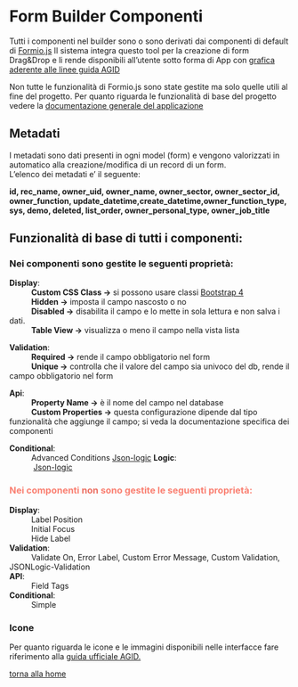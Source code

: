 # Form Builder Componenti

Tutti i componenti nel builder sono o sono derivati dai componenti di default di [Formio.js](https://formio.github.io/formio.js/app/builder)
Il sistema integra questo tool per la creazione di form Drag&Drop e li rende disponibili all’utente sotto forma di App con [grafica aderente alle linee guida AGID](https://italia.github.io/bootstrap-italia/docs/come-iniziare/introduzione/)

Non tutte le funzionalità di Formio.js sono state gestite ma solo quelle utili al fine del progetto.
Per quanto riguarda le funzionalità di base del progetto vedere la [documentazione generale del applicazione](https://docs.google.com/document/d/1eSXA8a7Gd9tm-iV7kv4eN7dPhJgc4OInUUwxjZ6DXpY/edit#)

## **Metadati**
I metadati sono dati presenti in ogni model (form) e vengono valorizzati in automatico alla creazione/modifica di un record di un form.  
L’elenco dei metadati e’ il seguente:

**id, rec_name, owner_uid, owner_name, owner_sector, owner_sector_id, owner_function, update_datetime,create_datetime,owner_function_type, sys, demo, deleted, list_order, owner_personal_type, owner_job_title**

## Funzionalità di base di tutti i componenti:
### Nei componenti sono gestite le seguenti proprietà:

**Display**:  
&nbsp;&nbsp;&nbsp;&nbsp;&nbsp;&nbsp;&nbsp;&nbsp;&nbsp;&nbsp;**Custom CSS Class →** si possono usare classi [Bootstrap 4](https://italia.github.io/bootstrap-italia/1.x/docs/utilities/colori/)  
&nbsp;&nbsp;&nbsp;&nbsp;&nbsp;&nbsp;&nbsp;&nbsp;&nbsp;&nbsp;**Hidden →** imposta il campo nascosto o no  
&nbsp;&nbsp;&nbsp;&nbsp;&nbsp;&nbsp;&nbsp;&nbsp;&nbsp;&nbsp;**Disabled →** disabilita il campo e lo mette in sola lettura e non salva i dati.  
&nbsp;&nbsp;&nbsp;&nbsp;&nbsp;&nbsp;&nbsp;&nbsp;&nbsp;&nbsp;**Table View →** visualizza o meno il campo nella vista lista

**Validation**:  
&nbsp;&nbsp;&nbsp;&nbsp;&nbsp;&nbsp;&nbsp;&nbsp;&nbsp;&nbsp;**Required →** rende il campo obbligatorio nel form  
&nbsp;&nbsp;&nbsp;&nbsp;&nbsp;&nbsp;&nbsp;&nbsp;&nbsp;&nbsp;**Unique →** controlla che il valore del campo sia univoco del db, rende il campo 
 		 obbligatorio nel form  
    
**Api**:  
&nbsp;&nbsp;&nbsp;&nbsp;&nbsp;&nbsp;&nbsp;&nbsp;&nbsp;&nbsp;**Property Name →** è il nome del campo nel database  
&nbsp;&nbsp;&nbsp;&nbsp;&nbsp;&nbsp;&nbsp;&nbsp;&nbsp;&nbsp;**Custom Properties →** questa configurazione  dipende dal tipo funzionalità che 
aggiunge il  campo; si veda la documentazione specifica dei componenti

**Conditional**:  
&nbsp;&nbsp;&nbsp;&nbsp;&nbsp;&nbsp;&nbsp;&nbsp;&nbsp;&nbsp;Advanced Conditions [Json-logic](logiche.md#LogicJson-Logic)
**Logic**:  
&nbsp;&nbsp;&nbsp;&nbsp;&nbsp;&nbsp;&nbsp;&nbsp;&nbsp;&nbsp;
[Json-logic](logiche.md#LogicJson-Logic)  
### <font color="#FA8072">Nei componenti **<font color = "#ec7063">non</font>** sono gestite le seguenti proprietà:</font>  

**Display**:  
&nbsp;&nbsp;&nbsp;&nbsp;&nbsp;&nbsp;&nbsp;&nbsp;&nbsp;&nbsp;Label Position  
&nbsp;&nbsp;&nbsp;&nbsp;&nbsp;&nbsp;&nbsp;&nbsp;&nbsp;&nbsp;Initial Focus   
&nbsp;&nbsp;&nbsp;&nbsp;&nbsp;&nbsp;&nbsp;&nbsp;&nbsp;&nbsp;Hide Label   
**Validation**:  
&nbsp;&nbsp;&nbsp;&nbsp;&nbsp;&nbsp;&nbsp;&nbsp;&nbsp;&nbsp;Validate On, Error Label, Custom Error Message, Custom Validation, JSONLogic-Validation  
**API**:  
&nbsp;&nbsp;&nbsp;&nbsp;&nbsp;&nbsp;&nbsp;&nbsp;&nbsp;&nbsp;Field Tags  
**Conditional**:  
&nbsp;&nbsp;&nbsp;&nbsp;&nbsp;&nbsp;&nbsp;&nbsp;&nbsp;&nbsp;Simple  

### Icone  
Per quanto riguarda le icone e le immagini disponibili nelle interfacce fare riferimento alla [guida ufficiale AGID.](https://italia.github.io/bootstrap-italia/docs/utilities/icone/)

[torna alla home](index.md)



